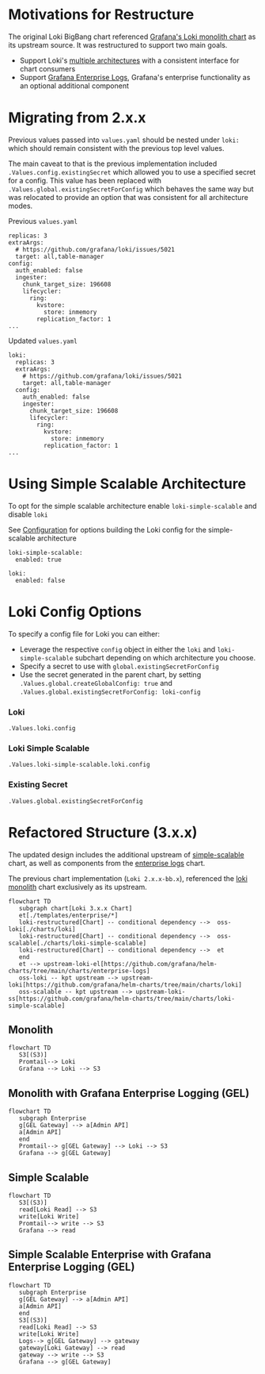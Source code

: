 # Motivations for Restructure
The original Loki BigBang chart referenced [Grafana's Loki monolith chart](https://github.com/grafana/helm-charts/tree/main/charts/loki) as its upstream source. It was restructured to support two main goals.   
* Support Loki's [multiple architectures](https://grafana.com/docs/loki/latest/fundamentals/architecture/) with a consistent interface for chart consumers
* Support [Grafana Enterprise Logs](https://grafana.com/docs/enterprise-logs/latest/), Grafana's enterprise functionality as an optional additional component

# Migrating from 2.x.x 
Previous values passed into `values.yaml` should be nested under `loki:` which should remain consistent with the previous top level values. 

The main caveat to that is the previous implementation included `.Values.config.existingSecret` which allowed you to use a specified secret for a config. This value has been replaced with `.Values.global.existingSecretForConfig` which behaves the same way but was relocated to provide an option that was consistent for all architecture modes.    

Previous `values.yaml`
```
replicas: 3
extraArgs:
  # https://github.com/grafana/loki/issues/5021
  target: all,table-manager
config:
  auth_enabled: false
  ingester:
    chunk_target_size: 196608
    lifecycler:
      ring:
        kvstore:
          store: inmemory
        replication_factor: 1
...
```
Updated `values.yaml`
```
loki:
  replicas: 3
  extraArgs:
    # https://github.com/grafana/loki/issues/5021
    target: all,table-manager
  config:
    auth_enabled: false
    ingester:
      chunk_target_size: 196608
      lifecycler:
        ring:
          kvstore:
            store: inmemory
          replication_factor: 1
...
```
# Using Simple Scalable Architecture
To opt for the simple scalable architecture enable `loki-simple-scalable` and disable `loki`

See [Configuration](#loki-config-options) for options building the Loki config for the simple-scalable architecture

```
loki-simple-scalable:
  enabled: true

loki:
  enabled: false
```

# Loki Config Options
To specify a config file for Loki you can either:
* Leverage the respective `config` object in either the `loki` and `loki-simple-scalable` subchart depending on which architecture you choose.
*  Specify a secret to use with `global.existingSecretForConfig`
* Use the secret generated in the parent chart, by setting `.Values.global.createGlobalConfig: true` and  `.Values.global.existingSecretForConfig: loki-config`

### Loki
`.Values.loki.config`
### Loki Simple Scalable
`.Values.loki-simple-scalable.loki.config`
### Existing Secret
`.Values.global.existingSecretForConfig`

# Refactored Structure (3.x.x) 
The updated design includes the additional upstream of [simple-scalable](https://github.com/grafana/helm-charts/tree/main/charts/loki-simple-scalable) chart, as well as components from the [enterprise logs](https://github.com/grafana/helm-charts/tree/main/charts/enterprise-logs) chart.

The previous chart implementation (`Loki 2.x.x-bb.x`), referenced the [loki monolith](https://github.com/grafana/helm-charts/tree/main/charts/loki) chart exclusively as its upstream. 

```mermaid
flowchart TD
   subgraph chart[Loki 3.x.x Chart]
   et[./templates/enterprise/*]
   loki-restructured[Chart] -- conditional dependency -->  oss-loki[./charts/loki]
   loki-restructured[Chart] -- conditional dependency -->  oss-scalable[./charts/loki-simple-scalable]
   loki-restructured[Chart] -- conditional dependency -->  et
   end
   et --> upstream-loki-el[https://github.com/grafana/helm-charts/tree/main/charts/enterprise-logs]
   oss-loki -- kpt upstream --> upstream-loki[https://github.com/grafana/helm-charts/tree/main/charts/loki]
   oss-scalable -- kpt upstream --> upstream-loki-ss[https://github.com/grafana/helm-charts/tree/main/charts/loki-simple-scalable]
```
## Monolith

```mermaid
flowchart TD
   S3[(S3)]
   Promtail--> Loki
   Grafana --> Loki --> S3
```

## Monolith with Grafana Enterprise Logging (GEL)
```mermaid
flowchart TD
   subgraph Enterprise
   g[GEL Gateway] --> a[Admin API]  
   a[Admin API]
   end
   Promtail--> g[GEL Gateway] --> Loki --> S3
   Grafana --> g[GEL Gateway]
```

## Simple Scalable
```mermaid
flowchart TD
   S3[(S3)]
   read[Loki Read] --> S3
   write[Loki Write]
   Promtail--> write --> S3
   Grafana --> read
```

## Simple Scalable Enterprise with Grafana Enterprise Logging (GEL)
```mermaid
flowchart TD
   subgraph Enterprise
   g[GEL Gateway] --> a[Admin API]  
   a[Admin API]
   end 
   S3[(S3)]
   read[Loki Read] --> S3
   write[Loki Write]
   Logs--> g[GEL Gateway] --> gateway
   gateway[Loki Gateway] --> read
   gateway --> write --> S3
   Grafana --> g[GEL Gateway]
```


  
